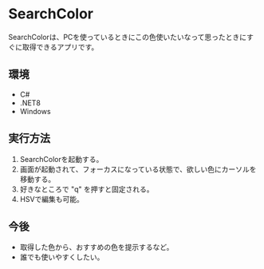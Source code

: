# SearchColor

SearchColorは、PCを使っているときにこの色使いたいなって思ったときにすぐに取得できるアプリです。

## 環境
- C#
- .NET8
- Windows

## 実行方法
1. SearchColorを起動する。
2. 画面が起動されて、フォーカスになっている状態で、欲しい色にカーソルを移動する。
3. 好きなところで "q" を押すと固定される。
4. HSVで編集も可能。

## 今後
- 取得した色から、おすすめの色を提示するなど。
- 誰でも使いやすくしたい。
